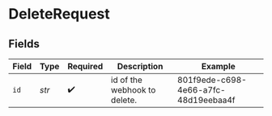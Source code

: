 # DeleteRequest


## Fields

| Field                                | Type                                 | Required                             | Description                          | Example                              |
| ------------------------------------ | ------------------------------------ | ------------------------------------ | ------------------------------------ | ------------------------------------ |
| `id`                                 | *str*                                | :heavy_check_mark:                   | id of the webhook to delete.         | 801f9ede-c698-4e66-a7fc-48d19eebaa4f |